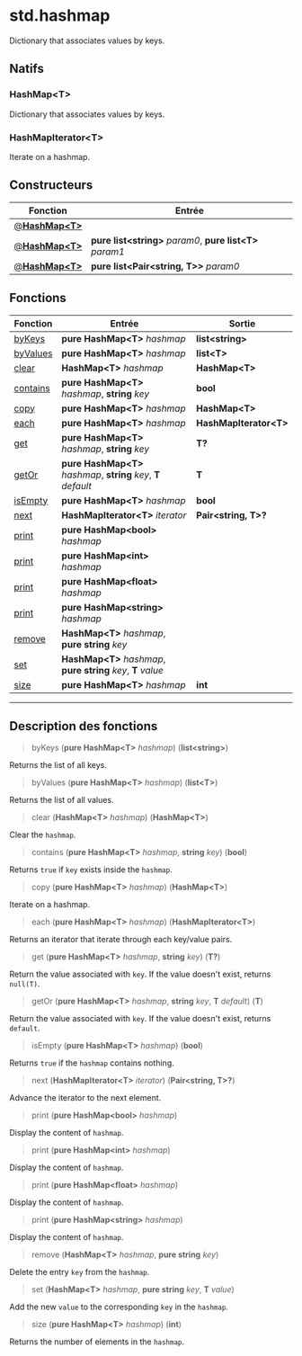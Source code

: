 # std.hashmap

Dictionary that associates values by keys.
## Natifs
### HashMap\<T>
Dictionary that associates values by keys.
### HashMapIterator\<T>
Iterate on a hashmap.
## Constructeurs
|Fonction|Entrée|
|-|-|
|[@**HashMap\<T>**](#ctor_0)||
|[@**HashMap\<T>**](#ctor_1)|**pure list\<string>** *param0*, **pure list\<T>** *param1*|
|[@**HashMap\<T>**](#ctor_2)|**pure list\<Pair\<string, T>>** *param0*|
## Fonctions
|Fonction|Entrée|Sortie|
|-|-|-|
|[byKeys](#func_0)|**pure HashMap\<T>** *hashmap*|**list\<string>**|
|[byValues](#func_1)|**pure HashMap\<T>** *hashmap*|**list\<T>**|
|[clear](#func_2)|**HashMap\<T>** *hashmap*|**HashMap\<T>**|
|[contains](#func_3)|**pure HashMap\<T>** *hashmap*, **string** *key*|**bool**|
|[copy](#func_4)|**pure HashMap\<T>** *hashmap*|**HashMap\<T>**|
|[each](#func_5)|**pure HashMap\<T>** *hashmap*|**HashMapIterator\<T>**|
|[get](#func_6)|**pure HashMap\<T>** *hashmap*, **string** *key*|**T?**|
|[getOr](#func_7)|**pure HashMap\<T>** *hashmap*, **string** *key*, **T** *default*|**T**|
|[isEmpty](#func_8)|**pure HashMap\<T>** *hashmap*|**bool**|
|[next](#func_9)|**HashMapIterator\<T>** *iterator*|**Pair\<string, T>?**|
|[print](#func_10)|**pure HashMap\<bool>** *hashmap*||
|[print](#func_11)|**pure HashMap\<int>** *hashmap*||
|[print](#func_12)|**pure HashMap\<float>** *hashmap*||
|[print](#func_13)|**pure HashMap\<string>** *hashmap*||
|[remove](#func_14)|**HashMap\<T>** *hashmap*, **pure string** *key*||
|[set](#func_15)|**HashMap\<T>** *hashmap*, **pure string** *key*, **T** *value*||
|[size](#func_16)|**pure HashMap\<T>** *hashmap*|**int**|


***
## Description des fonctions

<a id="func_0"></a>
> byKeys (**pure HashMap\<T>** *hashmap*) (**list\<string>**)

Returns the list of all keys.

<a id="func_1"></a>
> byValues (**pure HashMap\<T>** *hashmap*) (**list\<T>**)

Returns the list of all values.

<a id="func_2"></a>
> clear (**HashMap\<T>** *hashmap*) (**HashMap\<T>**)

Clear the `hashmap`.

<a id="func_3"></a>
> contains (**pure HashMap\<T>** *hashmap*, **string** *key*) (**bool**)

Returns `true` if `key` exists inside the `hashmap`.

<a id="func_4"></a>
> copy (**pure HashMap\<T>** *hashmap*) (**HashMap\<T>**)

Iterate on a hashmap.

<a id="func_5"></a>
> each (**pure HashMap\<T>** *hashmap*) (**HashMapIterator\<T>**)

Returns an iterator that iterate through each key/value pairs.

<a id="func_6"></a>
> get (**pure HashMap\<T>** *hashmap*, **string** *key*) (**T?**)

Return the value associated with `key`.
If the value doesn't exist, returns `null(T)`.

<a id="func_7"></a>
> getOr (**pure HashMap\<T>** *hashmap*, **string** *key*, **T** *default*) (**T**)

Return the value associated with `key`.
If the value doesn't exist, returns `default`.

<a id="func_8"></a>
> isEmpty (**pure HashMap\<T>** *hashmap*) (**bool**)

Returns `true` if the `hashmap` contains nothing.

<a id="func_9"></a>
> next (**HashMapIterator\<T>** *iterator*) (**Pair\<string, T>?**)

Advance the iterator to the next element.

<a id="func_10"></a>
> print (**pure HashMap\<bool>** *hashmap*)

Display the content of `hashmap`.

<a id="func_11"></a>
> print (**pure HashMap\<int>** *hashmap*)

Display the content of `hashmap`.

<a id="func_12"></a>
> print (**pure HashMap\<float>** *hashmap*)

Display the content of `hashmap`.

<a id="func_13"></a>
> print (**pure HashMap\<string>** *hashmap*)

Display the content of `hashmap`.

<a id="func_14"></a>
> remove (**HashMap\<T>** *hashmap*, **pure string** *key*)

Delete the entry `key` from the `hashmap`.

<a id="func_15"></a>
> set (**HashMap\<T>** *hashmap*, **pure string** *key*, **T** *value*)

Add the new `value` to the corresponding `key` in the `hashmap`.

<a id="func_16"></a>
> size (**pure HashMap\<T>** *hashmap*) (**int**)

Returns the number of elements in the `hashmap`.

